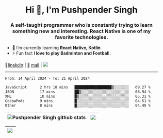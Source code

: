 <h1 align="center">Hi 👋, I'm Pushpender Singh</h1>
<h3 align="center">A self-taught programmer who is constantly trying to learn something new and interesting. React Native is one of my favorite technologies.</h3>

- 🌱 I’m currently learning **React Native, Kotlin**
- ⚡ Fun fact **I love to play Badminton and Football.**

👔[linekdin](https://www.linkedin.com/in/pushpender-singh-240061202/) | 📧 [mail](mailto:pushpendersingh694@gmail.com) | 
<a href="https://github.com/pushpender-singh-ap/pushpender-singh-ap">
    <img src="https://komarev.com/ghpvc/?username=pushpender-singh-ap&style=for-the-badge">
</a>


---

<!--START_SECTION:waka-->

```txt
From: 14 April 2024 - To: 21 April 2024

JavaScript      2 hrs 18 mins   █████████████████▒░░░░░░░   69.27 %
JSON            17 mins         ██▒░░░░░░░░░░░░░░░░░░░░░░   08.94 %
XML             10 mins         █▒░░░░░░░░░░░░░░░░░░░░░░░   05.31 %
CocoaPods       9 mins          █░░░░░░░░░░░░░░░░░░░░░░░░   04.51 %
Other           8 mins          █░░░░░░░░░░░░░░░░░░░░░░░░   04.49 %
```

<!--END_SECTION:waka-->


| <a><img align="center" src="https://github-readme-stats-iota-ecru-15.vercel.app/api?username=pushpender-singh-ap&show_icons=true&include_all_commits=true&theme=buefy&hide_border=true" alt="Pushpender Singh github stats" /></a> | <a><img align="center" src="https://github-readme-stats-iota-ecru-15.vercel.app/api/top-langs/?username=pushpender-singh-ap&layout=compact&theme=buefy&hide_border=true" /></a> |
| ------------- | ------------- |

| <a> <img align="left" src="https://github-readme-streak-stats.herokuapp.com/?user=pushpender-singh-ap" /></br> </a> |
| ------------- |
